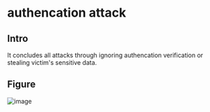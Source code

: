 # authencation attack
## Intro
It concludes all attacks through ignoring authencation verification or stealing victim's sensitive data.

## Figure
![image](https://user-images.githubusercontent.com/75050655/228111660-b94b6be9-cdf4-4f68-9cf7-47410f0f4848.png)
